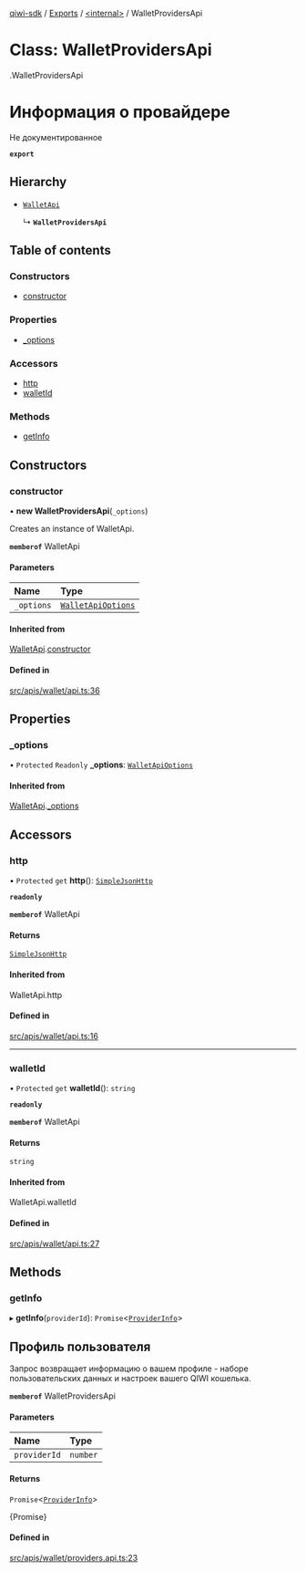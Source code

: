 [qiwi-sdk](../README.md) / [Exports](../modules.md) / [<internal\>](../modules/internal_.md) / WalletProvidersApi

# Class: WalletProvidersApi

[<internal>](../modules/internal_.md).WalletProvidersApi

# Информация о провайдере
Не документированное

**`export`**

## Hierarchy

- [`WalletApi`](internal_.WalletApi.md)

  ↳ **`WalletProvidersApi`**

## Table of contents

### Constructors

- [constructor](internal_.WalletProvidersApi.md#constructor)

### Properties

- [\_options](internal_.WalletProvidersApi.md#_options)

### Accessors

- [http](internal_.WalletProvidersApi.md#http)
- [walletId](internal_.WalletProvidersApi.md#walletid)

### Methods

- [getInfo](internal_.WalletProvidersApi.md#getinfo)

## Constructors

### constructor

• **new WalletProvidersApi**(`_options`)

Creates an instance of WalletApi.

**`memberof`** WalletApi

#### Parameters

| Name | Type |
| :------ | :------ |
| `_options` | [`WalletApiOptions`](../interfaces/QIWI.WalletApiOptions.md) |

#### Inherited from

[WalletApi](internal_.WalletApi.md).[constructor](internal_.WalletApi.md#constructor)

#### Defined in

[src/apis/wallet/api.ts:36](https://github.com/AlexXanderGrib/node-qiwi-sdk/blob/285ce1c/src/apis/wallet/api.ts#L36)

## Properties

### \_options

• `Protected` `Readonly` **\_options**: [`WalletApiOptions`](../interfaces/QIWI.WalletApiOptions.md)

#### Inherited from

[WalletApi](internal_.WalletApi.md).[_options](internal_.WalletApi.md#_options)

## Accessors

### http

• `Protected` `get` **http**(): [`SimpleJsonHttp`](internal_.SimpleJsonHttp.md)

**`readonly`**

**`memberof`** WalletApi

#### Returns

[`SimpleJsonHttp`](internal_.SimpleJsonHttp.md)

#### Inherited from

WalletApi.http

#### Defined in

[src/apis/wallet/api.ts:16](https://github.com/AlexXanderGrib/node-qiwi-sdk/blob/285ce1c/src/apis/wallet/api.ts#L16)

___

### walletId

• `Protected` `get` **walletId**(): `string`

**`readonly`**

**`memberof`** WalletApi

#### Returns

`string`

#### Inherited from

WalletApi.walletId

#### Defined in

[src/apis/wallet/api.ts:27](https://github.com/AlexXanderGrib/node-qiwi-sdk/blob/285ce1c/src/apis/wallet/api.ts#L27)

## Methods

### getInfo

▸ **getInfo**(`providerId`): `Promise`<[`ProviderInfo`](../modules/QIWI.md#providerinfo)\>

## Профиль пользователя

Запрос возвращает информацию о вашем профиле - наборе
пользовательских данных и настроек вашего QIWI кошелька.

**`memberof`** WalletProvidersApi

#### Parameters

| Name | Type |
| :------ | :------ |
| `providerId` | `number` |

#### Returns

`Promise`<[`ProviderInfo`](../modules/QIWI.md#providerinfo)\>

{Promise<ProviderInfo>}

#### Defined in

[src/apis/wallet/providers.api.ts:23](https://github.com/AlexXanderGrib/node-qiwi-sdk/blob/285ce1c/src/apis/wallet/providers.api.ts#L23)
